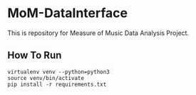 # MoM-DataInterface
This is repository for Measure of Music Data Analysis Project.

## How To Run
```
virtualenv venv --python=python3
source venv/bin/activate
pip install -r requirements.txt
```